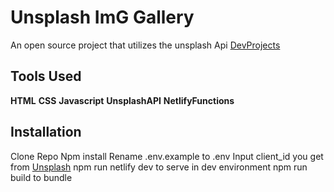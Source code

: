 # Unsplash ImG Gallery

An open source project that utilizes the unsplash Api
[DevProjects](http://www.codementor.io/projects)

## Tools Used

**HTML**
**CSS**
**Javascript**
**UnsplashAPI**
**NetlifyFunctions**

## Installation

Clone Repo
Npm install
Rename .env.example to .env
Input client_id you get from [Unsplash](https://unsplash.com/developers)
npm run netlify dev to serve in dev environment
npm run build to bundle
